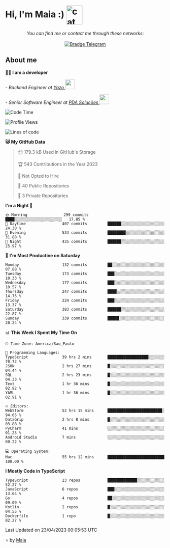 <h1 align="left">Hi, I'm Maia :) 
<img src="https://emojis.slackmojis.com/emojis/images/1643509834/36299/black-cat.gif?1643509834" width="50" height="60" align="center"  alt="cat"/>
</h1>

<p align="center">
    <i>You can find me or contact me through these networks:</i>
    <br/><br/>
    <a href="https://t.me/mrootx" target="_blank">
        <img src="https://img.shields.io/badge/-Telegram-2CA5E0?logo=telegram&style=flat&logoColor=white" alt="Bradge Telegram" />
    </a>
</p>

## About me

:technologist: <strong>I am a developer</strong> <br>

<p><em> - Backend Engineer at <a href="https://yazo.com.br/">Yazo
</a><img src="https://media.giphy.com/media/WUlplcMpOCEmTGBtBW/giphy.gif" width="30"> 
</em></p>

<p><em> - Senior Software Engineer at <a href="https://pdasolucoes.com.br">PDA Soluções
</a><img src="https://media.giphy.com/media/WUlplcMpOCEmTGBtBW/giphy.gif" width="30"> 
</em></p>

<!--START_SECTION:waka-->
![Code Time](http://img.shields.io/badge/Code%20Time-2%2C443%20hrs%2018%20mins-blue)

![Profile Views](http://img.shields.io/badge/Profile%20Views-5-blue)

![Lines of code](https://img.shields.io/badge/From%20Hello%20World%20I%27ve%20Written-393.5%20thousand%20lines%20of%20code-blue)

**🐱 My GitHub Data** 

> 📦 179.3 kB Used in GitHub's Storage 
 > 
> 🏆 543 Contributions in the Year 2023
 > 
> 🚫 Not Opted to Hire
 > 
> 📜 40 Public Repositories 
 > 
> 🔑 3 Private Repositories 
 > 
**I'm a Night 🦉** 

```text
🌞 Morning                299 commits         ████░░░░░░░░░░░░░░░░░░░░░   17.85 % 
🌆 Daytime                407 commits         ██████░░░░░░░░░░░░░░░░░░░   24.30 % 
🌃 Evening                534 commits         ████████░░░░░░░░░░░░░░░░░   31.88 % 
🌙 Night                  435 commits         ██████░░░░░░░░░░░░░░░░░░░   25.97 % 
```
📅 **I'm Most Productive on Saturday** 

```text
Monday                   132 commits         ██░░░░░░░░░░░░░░░░░░░░░░░   07.88 % 
Tuesday                  173 commits         ███░░░░░░░░░░░░░░░░░░░░░░   10.33 % 
Wednesday                177 commits         ███░░░░░░░░░░░░░░░░░░░░░░   10.57 % 
Thursday                 247 commits         ████░░░░░░░░░░░░░░░░░░░░░   14.75 % 
Friday                   224 commits         ███░░░░░░░░░░░░░░░░░░░░░░   13.37 % 
Saturday                 383 commits         ██████░░░░░░░░░░░░░░░░░░░   22.87 % 
Sunday                   339 commits         █████░░░░░░░░░░░░░░░░░░░░   20.24 % 
```


📊 **This Week I Spent My Time On** 

```text
🕑︎ Time Zone: America/Sao_Paulo

💬 Programming Languages: 
TypeScript               39 hrs 2 mins       ██████████████████░░░░░░░   70.72 % 
JSON                     2 hrs 27 mins       █░░░░░░░░░░░░░░░░░░░░░░░░   04.44 % 
SQL                      2 hrs 23 mins       █░░░░░░░░░░░░░░░░░░░░░░░░   04.33 % 
Text                     1 hr 36 mins        █░░░░░░░░░░░░░░░░░░░░░░░░   02.92 % 
YAML                     1 hr 36 mins        █░░░░░░░░░░░░░░░░░░░░░░░░   02.91 % 

🔥 Editors: 
WebStorm                 52 hrs 15 mins      ████████████████████████░   94.65 % 
DataGrip                 2 hrs 8 mins        █░░░░░░░░░░░░░░░░░░░░░░░░   03.88 % 
PyCharm                  41 mins             ░░░░░░░░░░░░░░░░░░░░░░░░░   01.25 % 
Android Studio           7 mins              ░░░░░░░░░░░░░░░░░░░░░░░░░   00.22 % 

💻 Operating System: 
Mac                      55 hrs 12 mins      █████████████████████████   100.00 % 
```

**I Mostly Code in TypeScript** 

```text
TypeScript               23 repos            █████████████░░░░░░░░░░░░   52.27 % 
JavaScript               6 repos             ███░░░░░░░░░░░░░░░░░░░░░░   13.64 % 
Go                       4 repos             ██░░░░░░░░░░░░░░░░░░░░░░░   09.09 % 
Kotlin                   2 repos             █░░░░░░░░░░░░░░░░░░░░░░░░   04.55 % 
Dockerfile               1 repo              █░░░░░░░░░░░░░░░░░░░░░░░░   02.27 % 
```




 Last Updated on 23/04/2023 00:05:53 UTC
<!--END_SECTION:waka-->

⭐️ by [Maia](https://github.com/gabrielmaialva33/)


